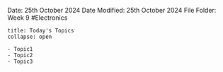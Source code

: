Date: 25th October 2024
Date Modified: 25th October 2024
File Folder: Week 9
#Electronics

```ad-abstract
title: Today's Topics
collapse: open

- Topic1
- Topic2
- Topic3

```

